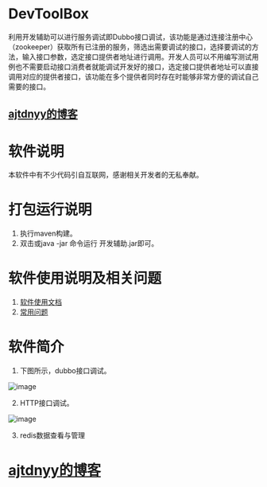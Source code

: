 # DevToolBox
利用开发辅助可以进行服务调试即Dubbo接口调试，该功能是通过连接注册中心（zookeeper）获取所有已注册的服务，筛选出需要调试的接口，选择要调试的方法，输入接口参数，选定接口提供者地址进行调用。开发人员可以不用编写测试用例也不需要启动接口消费者就能调试开发好的接口，选定接口提供者地址可以直接调用对应的提供者接口，该功能在多个提供者同时存在时能够非常方便的调试自己需要的接口。
## <a href='https://www.vbox.top?from=githubdvb' target='_blank'>ajtdnyy的博客</a>

# 软件说明
本软件中有不少代码引自互联网，感谢相关开发者的无私奉献。

# 打包运行说明

1. 执行maven构建。
2. 双击或java -jar 命令运行 开发辅助.jar即可。

# 软件使用说明及相关问题

1. <a href='https://www.vbox.top/app/help.html?from=githubdvb' target='_blank'>软件使用文档</a>
2. <a href='https://www.vbox.top/faq?from=githubdvb' target='_blank'>常用问题</a>

# 软件简介 

1. 下图所示，dubbo接口调试。

![image](https://www.vbox.top/wp-content/uploads/2017/08/dubbo.jpg)

2. HTTP接口调试。

![image](https://www.vbox.top/wp-content/uploads/2017/08/tpl.jpg)

3. redis数据查看与管理

# <a href='https://www.vbox.top?from=githubdvb' target='_blank'>ajtdnyy的博客</a>